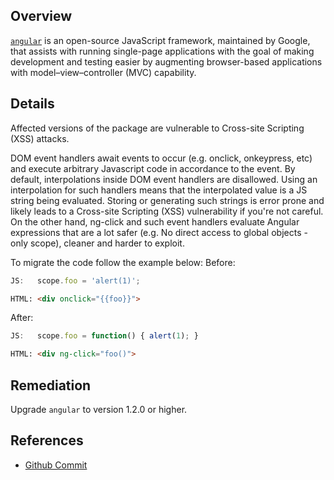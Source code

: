 ## Overview
[`angular`](https://www.npmjs.com/package/angular) is an open-source JavaScript framework, maintained by Google, that assists with running single-page applications with the goal of making development and testing easier by augmenting browser-based applications with model–view–controller (MVC) capability.

## Details
Affected versions of the package are vulnerable to Cross-site Scripting (XSS) attacks.

DOM event handlers await events to occur (e.g. onclick, onkeypress, etc) and execute arbitrary Javascript code in accordance to the event. By default, interpolations inside DOM event handlers are disallowed. Using an interpolation for such handlers means that the interpolated value is a JS string being evaluated. Storing or generating such strings is error prone and likely leads to a Cross-site Scripting (XSS) vulnerability if you're not careful. On the other hand, ng-click and such event handlers evaluate Angular expressions that are a lot safer (e.g. No direct access to global objects - only scope), cleaner and harder to exploit.

To migrate the code follow the example below:
Before:
```js
JS:   scope.foo = 'alert(1)';
```
```html
HTML: <div onclick="{{foo}}">
```

After:
```js
JS:   scope.foo = function() { alert(1); }
```
```html
HTML: <div ng-click="foo()">
```

## Remediation
Upgrade `angular` to version 1.2.0 or higher.

## References
- [Github Commit](https://github.com/angular/angular.js/commit/39841f2ec9b17b3b2920fd1eb548d444251f4f56)

